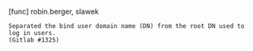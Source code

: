 [func] robin.berger, slawek

    Separated the bind user domain name (DN) from the root DN used to
    log in users.
    (Gitlab #1325)
